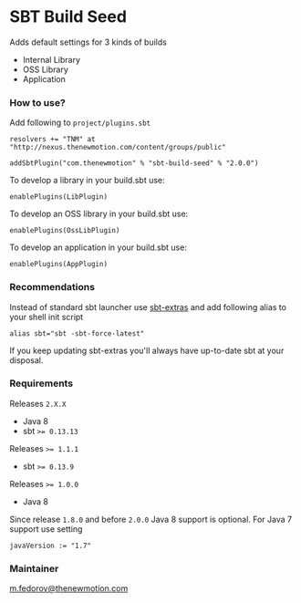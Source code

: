 # SBT Build Seed #

Adds default settings for 3 kinds of builds

- Internal Library 
- OSS Library
- Application


### How to use? ###

Add following to `project/plugins.sbt`
```
resolvers += "TNM" at "http://nexus.thenewmotion.com/content/groups/public"

addSbtPlugin("com.thenewmotion" % "sbt-build-seed" % "2.0.0")
```

To develop a library in your build.sbt use:
```
enablePlugins(LibPlugin)
```

To develop an OSS library in your build.sbt use:
```
enablePlugins(OssLibPlugin)
```

To develop an application in your build.sbt use:
```
enablePlugins(AppPlugin)
```

### Recommendations ###
Instead of standard sbt launcher use [sbt-extras](https://github.com/paulp/) and add following alias to your shell init script

`alias sbt="sbt -sbt-force-latest"`

If you keep updating sbt-extras you'll always have up-to-date sbt at your disposal.

### Requirements ###

Releases `2.X.X`
- Java 8
- sbt `>= 0.13.13`

Releases `>= 1.1.1` 

- sbt  `>= 0.13.9`

Releases `>= 1.0.0` 

- Java 8

Since release `1.8.0` and before `2.0.0` Java 8 support is optional. For Java 7 support use setting 
```
javaVersion := "1.7"
```


### Maintainer ###
m.fedorov@thenewmotion.com
